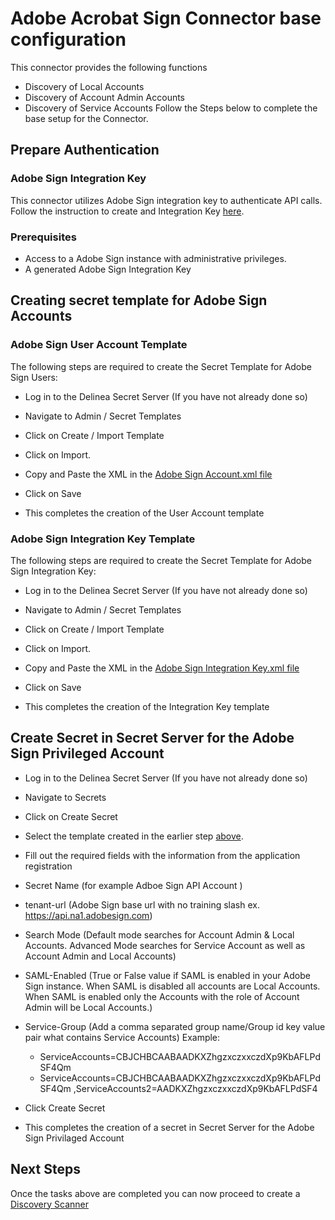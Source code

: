 # Adobe Acrobat Sign Connector base configuration
This connector provides the following functions
- Discovery of Local Accounts
- Discovery of Account Admin Accounts
- Discovery of Service Accounts
Follow the Steps below to complete the base setup for the Connector.
## Prepare Authentication
### Adobe Sign Integration Key
This connector utilizes Adobe Sign integration key to authenticate API calls.
Follow the instruction to create and Integration Key [here](https://helpx.adobe.com/sign/kb/how-to-create-an-integration-key.html).
### Prerequisites
- Access to a Adobe Sign instance with administrative privileges.
- A generated Adobe Sign Integration Key
  
## Creating secret template for Adobe Sign Accounts
### Adobe Sign User Account Template
The following steps are required to create the Secret Template for Adobe Sign Users:

- Log in to the Delinea Secret Server (If you have not already done so)

- Navigate to Admin / Secret Templates

- Click on Create / Import Template

- Click on Import.

- Copy and Paste the XML in the [Adobe Sign Account.xml file](./Templates/Adobe%20Sign%20Account.xml)

- Click on Save

- This completes the creation of the User Account template

### Adobe Sign Integration Key Template  

The following steps are required to create the Secret Template for Adobe Sign Integration Key: 

- Log in to the Delinea Secret Server (If you have not already done so)

- Navigate to Admin / Secret Templates

- Click on Create / Import Template

- Click on Import.

- Copy and Paste the XML in the [Adobe Sign Integration Key.xml file](./Templates/Adobe%20Sign%20Integration%20Key.xml)

- Click on Save

- This completes the creation of the Integration Key template 
  

## Create Secret in Secret Server for the Adobe Sign Privileged Account

- Log in to the Delinea Secret Server (If you have not already done so)

- Navigate to Secrets

- Click on Create Secret

- Select the template created in the earlier step [above](#adobe-sign-integration-key-template).

- Fill out the required fields with the information from the application registration

- Secret Name (for example Adboe Sign API Account )

- tenant-url (Adobe Sign base url with no training slash ex. https://api.na1.adobesign.com)

- Search Mode (Default mode searches for Account Admin & Local Accounts. Advanced Mode searches for Service Account as well as Account Admin and Local Accounts)

- SAML-Enabled (True or False value if SAML is enabled in your Adobe Sign instance. When SAML is disabled all accounts are Local Accounts. When SAML is enabled only the Accounts with the role of Account Admin will be Local Accounts.)

- Service-Group (Add a comma separated  group name/Group id key value pair what contains Service Accounts)
Example:
	- ServiceAccounts=CBJCHBCAABAADKXZhgzxczxxczdXp9KbAFLPdSF4Qm 
	-  ServiceAccounts=CBJCHBCAABAADKXZhgzxczxxczdXp9KbAFLPdSF4Qm ,ServiceAccounts2=AADKXZhgzxczxxczdXp9KbAFLPdSF4

- Click Create Secret

- This completes the creation of a secret in Secret Server for the Adobe Sign Privilaged Account

## Next Steps

Once the tasks above are completed you can now proceed to create a [Discovery Scanner](./Discovery/readme.md)